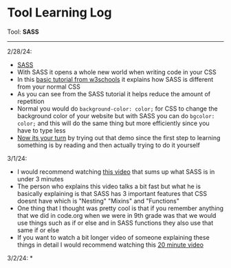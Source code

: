 # Tool Learning Log

Tool: **SASS**

---

2/28/24:
* [SASS](https://sass-lang.com/)
* With SASS it opens a whole new world when writing code in your CSS
* In this [basic tutorial from w3schools](https://www.w3schools.com/sass/) it explains how SASS is different from your normal CSS
* As you can see from the SASS tutorial it helps reduce the amount of repetition
* Normal you would do `background-color: color;` for CSS to change the background color of your website but with SASS you can do `bgcolor: color;` and this will do the same thing but more efficiently since you have to type less
* [Now its your turn](https://www.w3schools.com/sass/showsass.php?filename=demo_sass_first) by trying out that demo since the first step to learning something is by reading and then actually trying to do it yourself

3/1/24:
* I would recommend watching [this video](https://www.youtube.com/watch?v=akDIJa0AP5c) that sums up what SASS is in under 3 minutes
* The person who explains this video talks a bit fast but what he is basically explaining is that SASS has 3 important features that CSS doesnt have which is "Nesting" "Mixins" and "Functions"
* One thing that I thought was pretty cool is that if you remember anything that we did in code.org when we were in 9th grade was that we would use things such as if or else and in SASS functions they also use that same if or else
* If you want to watch a bit longer video of someone explaining these things in detail I would recommend watching this [20 minute video](https://www.youtube.com/watch?v=Zz6eOVaaelI)

3/2/24:
* 


<!--
* Links you used today (websites, videos, etc)
* Things you tried, progress you made, etc
* Challenges, a-ha moments, etc
* Questions you still have
* What you're going to try next
-->
